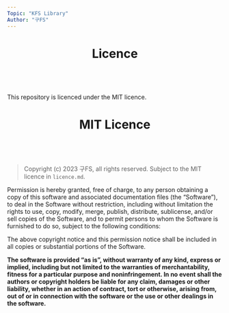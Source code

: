 ```yaml
---
Topic: "KFS Library"
Author: "구FS"
---
```

<link href="md_style.css" rel="stylesheet"></link>
<div id="global">

# <p style="text-align: center">Licence</p>
<br>
<br>

This repository is licenced under the MIT licence.

<div style="page-break-after: always;"></div>

# <p style="text-align: center">MIT Licence</p>
<br>
<br>

> Copyright (c) 2023 구FS, all rights reserved. Subject to the MIT licence in `licence.md`.

Permission is hereby granted, free of charge, to any person obtaining a copy of this software and associated documentation files (the “Software”), to deal in the Software without restriction, including without limitation the rights to use, copy, modify, merge, publish, distribute, sublicense, and/or sell copies of the Software, and to permit persons to whom the Software is furnished to do so, subject to the following conditions:

The above copyright notice and this permission notice shall be included in all copies or substantial portions of the Software.

**The software is provided “as is”, without warranty of any kind, express or implied, including but not limited to the warranties of merchantability, fitness for a particular purpose and noninfringement. In no event shall the authors or copyright holders be liable for any claim, damages or other liability, whether in an action of contract, tort or otherwise, arising from, out of or in connection with the software or the use or other dealings in the software.**

</div>